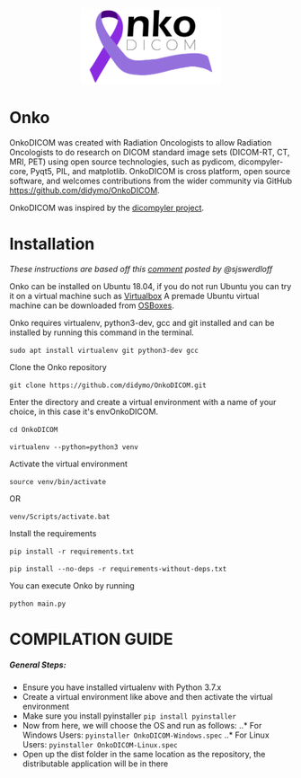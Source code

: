 <p align="center"><img src="src/res/images/onkodicom_main_banner.png?raw=true" alt="main-icon-onko-dicom" width="250"></p>

# Onko
OnkoDICOM was created with Radiation Oncologists to allow Radiation Oncologists to do research on DICOM standard image sets (DICOM-RT, CT, MRI, PET) using open source technologies, such as pydicom, dicompyler-core, Pyqt5, PIL, and matplotlib. OnkoDICOM is cross platform, open source software, and welcomes contributions from the wider community via GitHub https://github.com/didymo/OnkoDICOM.


OnkoDICOM was inspired by the [dicompyler project](https://github.com/bastula/dicompyler).


# Installation
*These instructions are based off this
[comment](https://github.com/didymo/OnkoDICOM/issues/7#issuecomment-552151910)
posted by @sjswerdloff*

Onko can be installed on Ubuntu 18.04, if you do not run Ubuntu you can 
try it on a virtual machine such as [Virtualbox](https://www.virtualbox.org/) 
A premade Ubuntu virtual machine can be downloaded from 
[OSBoxes](https://www.osboxes.org/).

Onko requires virtualenv, python3-dev, gcc and git installed and can be
installed by running this command in the terminal.

`sudo apt install virtualenv git python3-dev gcc`

Clone the Onko repository

`git clone https://github.com/didymo/OnkoDICOM.git`

Enter the directory and create a virtual environment with a name of
your choice, in this case it's envOnkoDICOM.

`cd OnkoDICOM`

`virtualenv --python=python3 venv`

Activate the virtual environment

`source venv/bin/activate`

OR

`venv/Scripts/activate.bat`

Install the requirements

`pip install -r requirements.txt`

`pip install --no-deps -r requirements-without-deps.txt`


You can execute Onko by running

`python main.py`


# COMPILATION GUIDE
##### General Steps:
- Ensure you have installed virtualenv with Python 3.7.x
- Create a virtual environment like above and then activate the virtual environment
- Make sure you install pyinstaller
	`pip install pyinstaller`
- Now from here, we will choose the OS and run as follows:
..* For Windows Users: `pyinstaller OnkoDICOM-Windows.spec`
..* For Linux Users: `pyinstaller OnkoDICOM-Linux.spec`
- Open up the dist folder in the same location as the repository, the distributable application will be in there